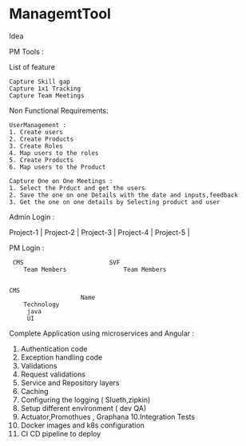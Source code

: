 # ManagemtTool


Idea 

PM Tools :

  List of feature
  
	Capture Skill gap
	Capture 1x1 Tracking
	Capture Team Meetings


  Non Functional Requirements:

    UserManagement :
    1. Create users
    2. Create Products
    3. Create Roles
    4. Map users to the roles
    5. Create Products
    6. Map users to the Product

    Capture One on One Meetings :
    1. Select the Prduct and get the users
    2. Save the one on one Details with the date and inputs,feedback
    3. Get the one on one details by Selecting product and user


  Admin Login :
    
  Project-1       | 	Project-2       |
	Project-3       |
	Project-4       |
	Project-5       |
	
	
	
   PM Login :
    
     CMS						SVF
		Team Members				Team Members
   
	
    CMS 				
						Name
		Technology
		 java
		 UI





Complete Application using microservices and Angular :


1. Authentication code
2. Exception handling code
3. Validations
4. Request validations
5. Service and Repository layers
6. Caching
7. Configuring the logging ( Slueth,zipkin)
8. Setup different environment ( dev QA)
9. Actuator,Promothues , Graphana 
10.Integration Tests
11. Docker images and k8s configuration
12. CI CD pipeline to deploy




  	
